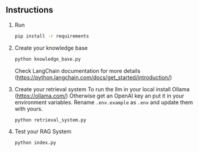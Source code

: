 ## Instructions

1. Run 
    ```bash 
    pip install -r requirements
    ```

2. Create your knowledge base

    ```bash 
    python knowledge_base.py
    ```
    Check LangChain documentation for more details (https://python.langchain.com/docs/get_started/introduction/)

3. Create your retrieval system
    To run the llm in your local install Ollama (https://ollama.com/)
    Otherwise get an OpenAI key an put it in your environment variables. Rename ``.env.example`` as ``.env`` and update them with yours.
    ```bash 
    python retrieval_system.py
    ```

4. Test your RAG System
    ```bash 
    python index.py
    ```

